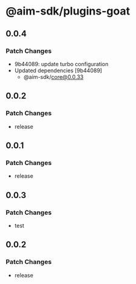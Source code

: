 # @aim-sdk/plugins-goat

## 0.0.4

### Patch Changes

- 9b44089: update turbo configuration
- Updated dependencies [9b44089]
  - @aim-sdk/core@0.0.33

## 0.0.2

### Patch Changes

- release

## 0.0.1

### Patch Changes

- release

## 0.0.3

### Patch Changes

- test

## 0.0.2

### Patch Changes

- release
